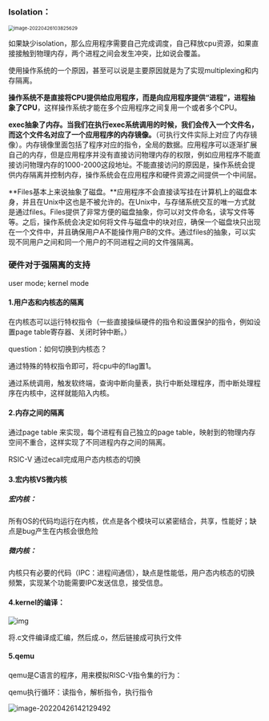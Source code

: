 ### Isolation：

<img src="https://typora-1306385380.cos.ap-nanjing.myqcloud.com/img/image-20220426103825629.png" alt="image-20220426103825629" style="zoom:67%;" />

如果缺少isolation，那么应用程序需要自己完成调度，自己释放cpu资源，如果直接接触到物理内存，两个进程之间会发生冲突，比如说会覆盖。

使用操作系统的一个原因，甚至可以说是主要原因就是为了实现multiplexing和内存隔离。

**操作系统不是直接将CPU提供给应用程序，而是向应用程序提供“进程”，进程抽象了CPU**，这样操作系统才能在多个应用程序之间复用一个或者多个CPU。

**exec抽象了内存。当我们在执行exec系统调用的时候，我们会传入一个文件名，而这个文件名对应了一个应用程序的内存镜像。**（可执行文件实际上对应了内存镜像）。内存镜像里面包括了程序对应的指令，全局的数据。应用程序可以逐渐扩展自己的内存，但是应用程序并没有直接访问物理内存的权限，例如应用程序不能直接访问物理内存的1000-2000这段地址。不能直接访问的原因是，操作系统会提供内存隔离并控制内存，操作系统会在应用程序和硬件资源之间提供一个中间层。

**Files基本上来说抽象了磁盘。**应用程序不会直接读写挂在计算机上的磁盘本身，并且在Unix中这也是不被允许的。在Unix中，与存储系统交互的唯一方式就是通过files。Files提供了非常方便的磁盘抽象，你可以对文件命名，读写文件等等。之后，操作系统会决定如何将文件与磁盘中的块对应，确保一个磁盘块只出现在一个文件中，并且确保用户A不能操作用户B的文件。通过files的抽象，可以实现不同用户之间和同一个用户的不同进程之间的文件强隔离。



### 硬件对于强隔离的支持

user mode; kernel mode

#### 1.用户态和内核态的隔离

在内核态可以运行特权指令（一些直接操纵硬件的指令和设置保护的指令，例如设置page table寄存器、关闭时钟中断。）

question：如何切换到内核态？

通过特殊的特权指令即可，将cpu中的flag置1。

通过系统调用，触发软终端，查询中断向量表，执行中断处理程序，而中断处理程序在内核中，这样就能陷入内核。

#### 2.内存之间的隔离

通过page table 来实现，每个进程有自己独立的page table，映射到的物理内存空间不重合，这样实现了不同进程内存之间的隔离。



RSIC-V 通过ecall完成用户态内核态的切换



#### 3.宏内核VS微内核

##### 宏内核：

所有OS的代码均运行在内核，优点是各个模块可以紧密结合，共享，性能好；缺点是bug产生在内核会很危险

##### 微内核：

内核只有必要的代码（IPC：进程间通信），缺点是性能低，用户态内核态的切换频繁，实现某个功能需要IPC发送信息，接受信息。





#### 4.kernel的编译：

![img](https://906337931-files.gitbook.io/~/files/v0/b/gitbook-legacy-files/o/assets%2F-MHZoT2b_bcLghjAOPsJ%2F-MJdmgC_aByY8_wjKNKA%2F-MJgXiV2KBGQeuPgX4Bj%2Fimage.png?alt=media&token=80f80f91-adbc-48c7-9767-e6db633cb141)

将.c文件编译成汇编，然后成.o，然后链接成可执行文件



#### 5.qemu

qemu是C语言的程序，用来模拟RISC-V指令集的行为：

qemu执行循环：读指令，解析指令，执行指令

![image-20220426142129492](https://typora-1306385380.cos.ap-nanjing.myqcloud.com/img/image-20220426142129492.png)



